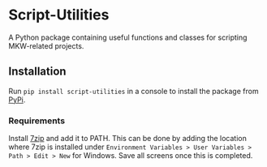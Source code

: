 # Script-Utilities
A Python package containing useful functions and classes for scripting MKW-related projects.

## Installation
Run `pip install script-utilities` in a console to install the package from [PyPi](https://pypi.org).

### Requirements
Install [7zip](https://www.7-zip.org/download.html) and add it to PATH. This can be done by adding the location where 7zip is installed under `Environment Variables > User Variables > Path > Edit > New` for Windows. Save all screens once this is completed.
